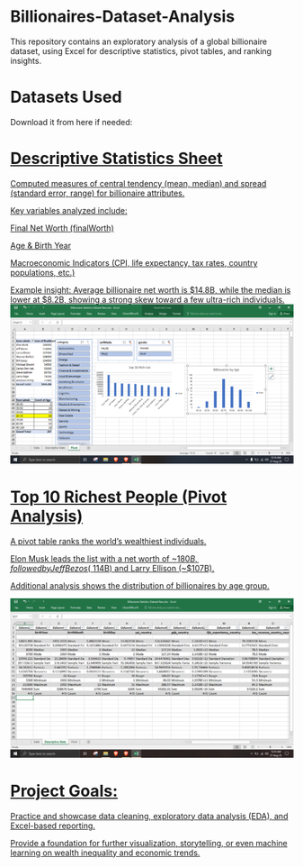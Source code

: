 # Billionaires-Dataset-Analysis
This repository contains an exploratory analysis of a global billionaire dataset, using Excel for descriptive statistics, pivot tables, and ranking insights.
# Datasets Used
Download it from here if needed: <a href="https://github.com/Hamim009/Billionaires-Dataset-Analysis/blob/main/Billionaires%20Statistics%20Dataset%20Raw.xlsx">


# Descriptive Statistics Sheet

Computed measures of central tendency (mean, median) and spread (standard error, range) for billionaire attributes.

Key variables analyzed include:

Final Net Worth (finalWorth)

Age & Birth Year

Macroeconomic Indicators (CPI, life expectancy, tax rates, country populations, etc.)

Example insight: Average billionaire net worth is $14.8B, while the median is lower at $8.2B, showing a strong skew toward a few ultra-rich individuals.
![alt text](https://github.com/Hamim009/Billionaires-Dataset-Analysis/blob/e0d9cac571d91467b0843b1d725844fd3640e7a4/Screenshot%20(1).png)
# Top 10 Richest People (Pivot Analysis)

A pivot table ranks the world’s wealthiest individuals.

Elon Musk leads the list with a net worth of ~$180B, followed by Jeff Bezos (~$114B) and Larry Ellison (~$107B).

Additional analysis shows the distribution of billionaires by age group.

![alt text](https://github.com/Hamim009/Billionaires-Dataset-Analysis/blob/e0d9cac571d91467b0843b1d725844fd3640e7a4/Screenshot%20(2).png)

# Project Goals:

Practice and showcase data cleaning, exploratory data analysis (EDA), and Excel-based reporting.

Provide a foundation for further visualization, storytelling, or even machine learning on wealth inequality and economic trends.
